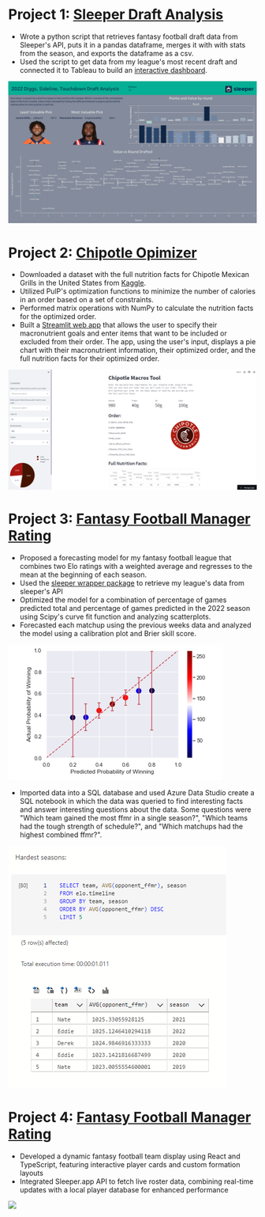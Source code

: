 #  Project 1: [Sleeper Draft Analysis](https://github.com/JohnBolger/sleeper_draft_analysis/blob/main/2022_draft.ipynb)
- Wrote a python script that retrieves fantasy football draft data from Sleeper's API, puts it in a pandas dataframe, merges it with with stats from the season, and exports the dataframe as a csv.
- Used the script to get data from my league's most recent draft and connected it to Tableau to build an [interactive dashboard](https://public.tableau.com/app/profile/john.bolger/viz/Diggs/PickAnalysis).

![](images/Draft_Analysis.png)

#  Project 2: [Chipotle Opimizer](https://github.com/JohnBolger/chipotlemacros)
- Downloaded a dataset with the full nutrition facts for Chipotle Mexican Grills in the United States from [Kaggle](https://www.kaggle.com/datasets/brandonqilin/chipotle-usa-menu-nutrition-dataset).
- Utilized PulP's optimization functions to minimize the number of calories in an order based on a set of constraints.
- Performed matrix operations with NumPy to calculate the nutrition facts for the optimized order.
- Built a [Streamlit web app]( https://chipotle.streamlit.app/) that allows the user to specify their macronutrient goals and enter items that want to be included or excluded from their order. The app, using the user's input, displays a pie chart with their macronutrient information, their optimized order, and the full nutrition facts for their optimized order.

![](images/Chip_app.PNG)

# Project 3: [Fantasy Football Manager Rating](https://github.com/JohnBolger/FFMR)
- Proposed a forecasting model for my fantasy football league that combines two Elo ratings with a weighted average and regresses to the mean at the beginning of each season.
- Used the [sleeper wrapper package](https://github.com/dtsong/sleeper-api-wrapper) to retrieve my league's data from sleeper's API
- Optimized the model for a combination of percentage of games predicted total and percentage of games predicted in the 2022 season using Scipy's curve fit function and analyzing scatterplots.
- Forecasted each matchup using the previous weeks data and analyzed the model using a calibration plot and Brier skill score.

![](images/Cal_plot.PNG)
- Imported data into a SQL database and used Azure Data Studio create a SQL notebook in which the data was queried to find interesting facts and answer interesting questions about the data. Some questions were "Which team gained the most ffmr in a single season?", "Which teams had the tough strength of schedule?", and "Which matchups had the highest combined ffmr?".

![](images/hardest_seasons.PNG)

# Project 4: [Fantasy Football Manager Rating](https://github.com/JohnBolger/fantasy-football-app)

- Developed a dynamic fantasy football team display using React and TypeScript, featuring interactive player cards and custom formation layouts
- Integrated Sleeper.app API to fetch live roster data, combining real-time updates with a local player database for enhanced performance


![](images/chemistry_example.PNG)
